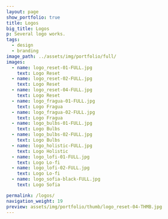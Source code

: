 ```yaml
---
layout: page
show_portfolio: true
title: Logos
big_title: Logos
p: Several logo works.
tags:
  - design
  - branding
image_path: ../assets/img/portfolio/full/
images:
  - name: logo_reset-01-FULL.jpg
    text: Logo Reset
  - name: logo_reset-02-FULL.jpg
    text: Logo Reset
  - name: logo_reset-04-FULL.jpg
    text: Logo Reset
  - name: logo_fragua-01-FULL.jpg
    text: Logo Fragua
  - name: logo_fragua-02-FULL.jpg
    text: Logo Fragua
  - name: logo_bulbs-01-FULL.jpg
    text: Logo Bulbs
  - name: logo_bulbs-02-FULL.jpg
    text: Logo Bulbs
  - name: logo_holistic-FULL.jpg
    text: Logo Holistic
  - name: logo_lofi-01-FULL.jpg
    text: Logo Lo-fi
  - name: logo_lofi-02-FULL.jpg
    text: Logo Lo-fi
  - name: logo_sofia-black-FULL.jpg
    text: Logo Sofia

permalink: /logos/
navigation_weight: 19
preview: assets/img/portfolio/thumb/logo_reset-04-THMB.jpg
---
```

